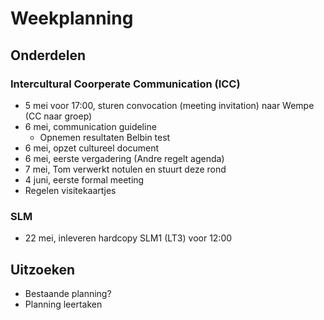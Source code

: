 # Weekplanning

## Onderdelen

### Intercultural Coorperate Communication (ICC)

- 5 mei voor 17:00, sturen convocation (meeting invitation) naar Wempe (CC naar groep)
- 6 mei, communication guideline
	- Opnemen resultaten Belbin test
- 6 mei, opzet cultureel document
- 6 mei, eerste vergadering (Andre regelt agenda)
- 7 mei, Tom verwerkt notulen en stuurt deze rond
- 4 juni, eerste formal meeting
- Regelen visitekaartjes

### SLM

- 22 mei, inleveren hardcopy SLM1 (LT3) voor 12:00

## Uitzoeken

- Bestaande planning?
- Planning leertaken
